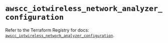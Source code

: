 # `awscc_iotwireless_network_analyzer_configuration`

Refer to the Terraform Registry for docs: [`awscc_iotwireless_network_analyzer_configuration`](https://registry.terraform.io/providers/hashicorp/awscc/0.70.0/docs/resources/iotwireless_network_analyzer_configuration).
